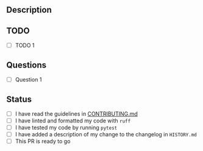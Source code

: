 ## Description

<!-- Provide a brief description of the PR's purpose here. -->

## TODO

<!-- Notable points that this PR has either accomplished or will accomplish. -->

- [ ] TODO 1

## Questions

<!-- Any concerns or points of confusion? -->

- [ ] Question 1

## Status

- [ ] I have read the guidelines in
      [CONTRIBUTING.md](https://github.com/icaros-usc/pyribs/blob/master/CONTRIBUTING.md)
- [ ] I have linted and formatted my code with `ruff`
- [ ] I have tested my code by running `pytest`
- [ ] I have added a description of my change to the changelog in `HISTORY.md`
- [ ] This PR is ready to go
